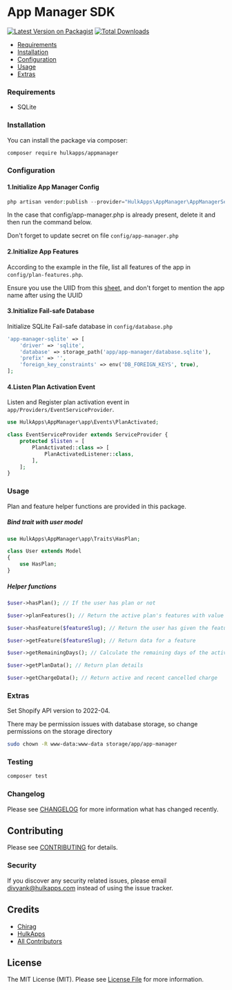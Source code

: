 # App Manager SDK

[![Latest Version on Packagist](https://img.shields.io/packagist/v/hulkapps/appmanager.svg?style=flat-square)](https://packagist.org/packages/hulkapps/appmanager)
[![Total Downloads](https://img.shields.io/packagist/dt/hulkapps/appmanager.svg?style=flat-square)](https://packagist.org/packages/hulkapps/appmanager)

[//]: # (This is where your description should go. Try and limit it to a paragraph or two, and maybe throw in a mention of what PSRs you support to avoid any confusion with users and contributors.)

* [Requirements](#step1)
* [Installation](#step2)
* [Configuration](#step3)
* [Usage](#step4)
* [Extras](#step5)

<a name="step1"></a>
### Requirements
* SQLite

<a name="step2"></a>
### Installation

You can install the package via composer:

```bash
composer require hulkapps/appmanager
```

<a name="step3"></a>
### Configuration

#### 1.Initialize App Manager Config
```php
php artisan vendor:publish --provider="HulkApps\AppManager\AppManagerServiceProvider"
```

In the case that config/app-manager.php is already present, delete it and then run the command below.

Don't forget to update secret on file `config/app-manager.php`

#### 2.Initialize App Features
According to the example in the file, list all features of the app in `config/plan-features.php`.

Ensure you use the UIID from this <a href="https://docs.google.com/spreadsheets/d/1cw2nSKxAHTGn4Cfa98RNdtfHT3zdtwu9bQD7s7hErXc/edit#gid=0">sheet</a>, and don't forget to mention the app name after using the UUID

#### 3.Initialize Fail-safe Database
Initialize SQLite Fail-safe database in `config/database.php` 
```php
'app-manager-sqlite' => [
    'driver' => 'sqlite',
    'database' => storage_path('app/app-manager/database.sqlite'),
    'prefix' => '',
    'foreign_key_constraints' => env('DB_FOREIGN_KEYS', true),
];
```

#### 4.Listen Plan Activation Event
Listen and Register plan activation event in `app/Providers/EventServiceProvider`.

```php
use HulkApps\AppManager\app\Events\PlanActivated;

class EventServiceProvider extends ServiceProvider {
    protected $listen = [
		PlanActivated::class => [
			PlanActivatedListener::class,
		],
	];
}
``` 

<a name="step4"></a>
### Usage
Plan and feature helper functions are provided in this package.

##### Bind trait with user model
```php
use HulkApps\AppManager\app\Traits\HasPlan;

class User extends Model
{
	use HasPlan;
}
```

##### Helper functions
```php
$user->hasPlan(); // If the user has plan or not

$user->planFeatures(); // Return the active plan's features with value

$user->hasFeature($featureSlug); // Return the user has given the feature or not

$user->getFeature($featureSlug); // Return data for a feature

$user->getRemainingDays(); // Calculate the remaining days of the active plan

$user->getPlanData(); // Return plan details

$user->getChargeData(); // Return active and recent cancelled charge
```

<a name="step5"></a>
### Extras
Set Shopify API version to 2022-04.

There may be permission issues with database storage, so change permissions on the storage directory
```bash
sudo chown -R www-data:www-data storage/app/app-manager
``` 

### Testing

```bash
composer test
```

### Changelog

Please see [CHANGELOG](CHANGELOG.md) for more information what has changed recently.

## Contributing

Please see [CONTRIBUTING](CONTRIBUTING.md) for details.

### Security

If you discover any security related issues, please email divyank@hulkapps.com instead of using the issue tracker.

## Credits

-   [Chirag](https://github.com/chirag-hulkapps)
-   [HulkApps](https://github.com/dv-hulkapps)
-   [All Contributors](../../contributors)

## License

The MIT License (MIT). Please see [License File](LICENSE.md) for more information.